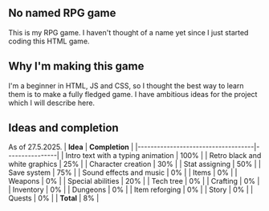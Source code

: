 ## No named RPG game
This is my RPG game. I haven't thought of a name yet since I just started coding this HTML game.

## Why I'm making this game
I'm a beginner in HTML, JS and CSS, so I thought the best way to learn them is to make a fully fledged game. I have ambitious ideas for the project which I will describe here.

## Ideas and completion
As of 27.5.2025.
| **Idea**                           | **Completion** |
|------------------------------------|----------------|
| Intro text with a typing animation | 100%           |
| Retro black and white graphics     | 25%            |
| Character creation                 | 30%            |
| Stat assigning                     | 50%            |
| Save system                        | 75%            |
| Sound effects and music            | 0%             |
| Items                              | 0%             |
| Weapons                            | 0%             |
| Special abilities                  | 20%            |
| Tech tree                          | 0%             |
| Crafting                           | 0%             |
| Inventory                          | 0%             |
| Dungeons                           | 0%             |
| Item reforging                     | 0%             |
| Story                              | 0%             |
| Quests                             | 0%             |
| **Total**                          | 8%         |
